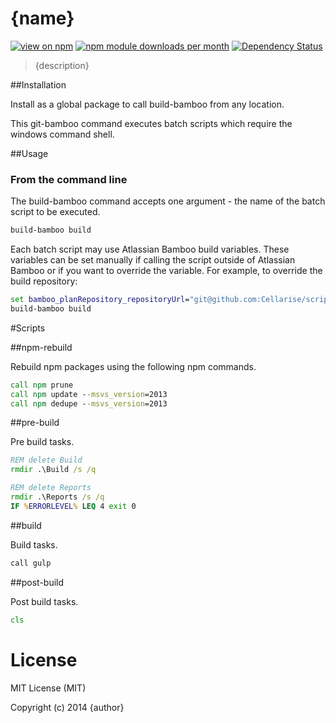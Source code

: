 # {name}
[![view on npm](http://img.shields.io/npm/v/{name}.svg)](https://www.npmjs.org/package/{name})
[![npm module downloads per month](http://img.shields.io/npm/dm/{name}.svg)](https://www.npmjs.org/package/{name})
[![Dependency Status](https://david-dm.org/Cellarise/{name}.svg)](https://david-dm.org/Cellarise/{name})

> {description}


##Installation 

Install as a global package to call build-bamboo from any location.

This git-bamboo command executes batch scripts which require the windows command shell.


##Usage 

### From the command line

The build-bamboo command accepts one argument - the name of the batch script to be executed.

```cmd
build-bamboo build
```

Each batch script may use Atlassian Bamboo build variables.  These variables can be set manually if calling the script outside of Atlassian Bamboo or if you want to override the variable.  For example, to override the build repository:

```cmd
set bamboo_planRepository_repositoryUrl="git@github.com:Cellarise/script-git-bamboo.git"
build-bamboo build
```


#Scripts

##npm-rebuild

Rebuild npm packages using the following npm commands.

```bat
call npm prune
call npm update --msvs_version=2013
call npm dedupe --msvs_version=2013
```

##pre-build

Pre build tasks.

```bat
REM delete Build
rmdir .\Build /s /q

REM delete Reports
rmdir .\Reports /s /q
IF %ERRORLEVEL% LEQ 4 exit 0
```

##build

Build tasks.

```sh
call gulp
```

##post-build

Post build tasks.

```bat
cls
```


# License

MIT License (MIT)

Copyright (c) 2014 {author}